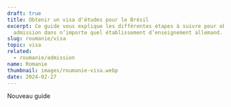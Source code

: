 ```yaml
---
draft: true
title: Obtenir un visa d'études pour le Brésil
excerpt: Ce guide vous explique les différentes étapes à suivre pour obtenir une
  admission dans n’importe quel établissement d’enseignement allemand.
slug: roumanie/visa
topic: visa
related:
  - roumanie/admission
name: Romanie
thumbnail: images/roumanie-visa.webp
date: 2024-02-27
---
```

Nouveau guide